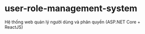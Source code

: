 # user-role-management-system
Hệ thống web quản lý người dùng và phân quyền (ASP.NET Core + ReactJS)
